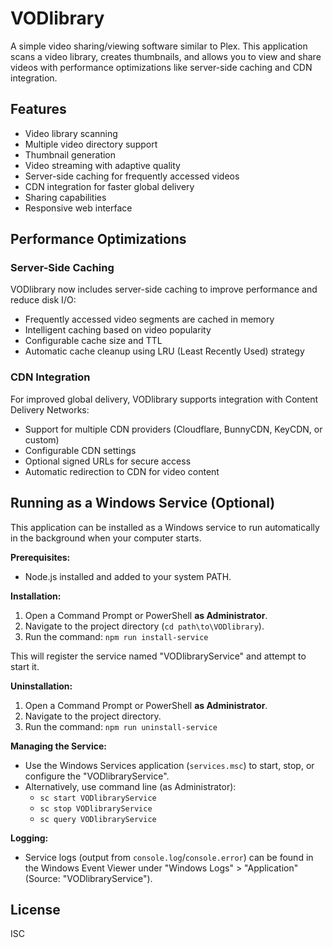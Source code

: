 # VODlibrary

A simple video sharing/viewing software similar to Plex. This application scans a video library, creates thumbnails, and allows you to view and share videos with performance optimizations like server-side caching and CDN integration.

## Features

- Video library scanning
- Multiple video directory support
- Thumbnail generation
- Video streaming with adaptive quality
- Server-side caching for frequently accessed videos
- CDN integration for faster global delivery
- Sharing capabilities
- Responsive web interface

## Performance Optimizations

### Server-Side Caching

VODlibrary now includes server-side caching to improve performance and reduce disk I/O:

- Frequently accessed video segments are cached in memory
- Intelligent caching based on video popularity
- Configurable cache size and TTL
- Automatic cache cleanup using LRU (Least Recently Used) strategy

### CDN Integration

For improved global delivery, VODlibrary supports integration with Content Delivery Networks:

- Support for multiple CDN providers (Cloudflare, BunnyCDN, KeyCDN, or custom)
- Configurable CDN settings
- Optional signed URLs for secure access
- Automatic redirection to CDN for video content

## Running as a Windows Service (Optional)

This application can be installed as a Windows service to run automatically in the background when your computer starts.

**Prerequisites:**
- Node.js installed and added to your system PATH.

**Installation:**
1. Open a Command Prompt or PowerShell **as Administrator**.
2. Navigate to the project directory (`cd path\to\VODlibrary`).
3. Run the command: `npm run install-service`

This will register the service named "VODlibraryService" and attempt to start it.

**Uninstallation:**
1. Open a Command Prompt or PowerShell **as Administrator**.
2. Navigate to the project directory.
3. Run the command: `npm run uninstall-service`

**Managing the Service:**
- Use the Windows Services application (`services.msc`) to start, stop, or configure the "VODlibraryService".
- Alternatively, use command line (as Administrator):
    - `sc start VODlibraryService`
    - `sc stop VODlibraryService`
    - `sc query VODlibraryService`

**Logging:**
- Service logs (output from `console.log`/`console.error`) can be found in the Windows Event Viewer under "Windows Logs" > "Application" (Source: "VODlibraryService").

## License

ISC
